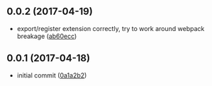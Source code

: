 <a name="0.0.2"></a>
## 0.0.2 (2017-04-19)

* export/register extension correctly, try to work around webpack breakage ([ab60ecc](https://github.com/modosc/showdown-container/commit/ab60ecc))



<a name="0.0.1"></a>
## 0.0.1 (2017-04-18)

* initial commit ([0a1a2b2](https://github.com/modosc/showdown-container/commit/0a1a2b2))




